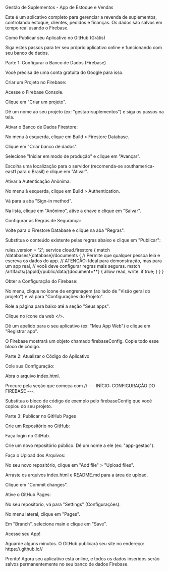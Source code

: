 Gestão de Suplementos - App de Estoque e Vendas

Este é um aplicativo completo para gerenciar a revenda de suplementos, controlando estoque, clientes, pedidos e finanças. Os dados são salvos em tempo real usando o Firebase.

Como Publicar seu Aplicativo no GitHub (Grátis)

Siga estes passos para ter seu próprio aplicativo online e funcionando com seu banco de dados.

Parte 1: Configurar o Banco de Dados (Firebase)

Você precisa de uma conta gratuita do Google para isso.

Criar um Projeto no Firebase:

Acesse o Firebase Console.

Clique em "Criar um projeto".

Dê um nome ao seu projeto (ex: "gestao-suplementos") e siga os passos na tela.

Ativar o Banco de Dados Firestore:

No menu à esquerda, clique em Build > Firestore Database.

Clique em "Criar banco de dados".

Selecione "Iniciar em modo de produção" e clique em "Avançar".

Escolha uma localização para o servidor (recomenda-se southamerica-east1 para o Brasil) e clique em "Ativar".

Ativar a Autenticação Anônima:

No menu à esquerda, clique em Build > Authentication.

Vá para a aba "Sign-in method".

Na lista, clique em "Anônimo", ative a chave e clique em "Salvar".

Configurar as Regras de Segurança:

Volte para o Firestore Database e clique na aba "Regras".

Substitua o conteúdo existente pelas regras abaixo e clique em "Publicar":

rules_version = '2';
service cloud.firestore {
  match /databases/{database}/documents {
    // Permite que qualquer pessoa leia e escreva os dados do app.
    // ATENÇÃO: Ideal para demonstração, mas para um app real,
    // você deve configurar regras mais seguras.
    match /artifacts/{appId}/public/data/{document=**} {
      allow read, write: if true;
    }
  }
}


Obter a Configuração do Firebase:

No menu, clique no ícone de engrenagem (ao lado de "Visão geral do projeto") e vá para "Configurações do Projeto".

Role a página para baixo até a seção "Seus apps".

Clique no ícone da web </>.

Dê um apelido para o seu aplicativo (ex: "Meu App Web") e clique em "Registrar app".

O Firebase mostrará um objeto chamado firebaseConfig. Copie todo esse bloco de código.

Parte 2: Atualizar o Código do Aplicativo

Cole sua Configuração:

Abra o arquivo index.html.

Procure pela seção que começa com // --- INÍCIO: CONFIGURAÇÃO DO FIREBASE ---.

Substitua o bloco de código de exemplo pelo firebaseConfig que você copiou do seu projeto.

Parte 3: Publicar no GitHub Pages

Crie um Repositório no GitHub:

Faça login no GitHub.

Crie um novo repositório público. Dê um nome a ele (ex: "app-gestao").

Faça o Upload dos Arquivos:

No seu novo repositório, clique em "Add file" > "Upload files".

Arraste os arquivos index.html e README.md para a área de upload.

Clique em "Commit changes".

Ative o GitHub Pages:

No seu repositório, vá para "Settings" (Configurações).

No menu lateral, clique em "Pages".

Em "Branch", selecione main e clique em "Save".

Acesse seu App!

Aguarde alguns minutos. O GitHub publicará seu site no endereço:
https://<seu-usuario>.github.io/<nome-do-repositorio>/

Pronto! Agora seu aplicativo está online, e todos os dados inseridos serão salvos permanentemente no seu banco de dados Firebase.
